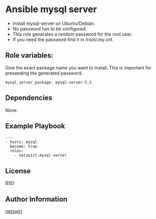 

# Ansible mysql server

- Install mysql-server on Ubuntu/Debian. 
- No password has to be configured. 
- This role generates a random password for the root user.
- If you need the password find it in /root/.my.cnf.


## Role variables:

Give the exact package name you want to install. 
This is important for preseeding the generated password.

    mysql_server_package: mysql-server-5.5

## Dependencies

None.


## Example Playbook

    ---  
    - hosts: mysql
      become: true
      roles:
        - netzwirt.mysql-server


## License

BSD


## Author Information

[netzwirt](https://github.com/netzwirt)
